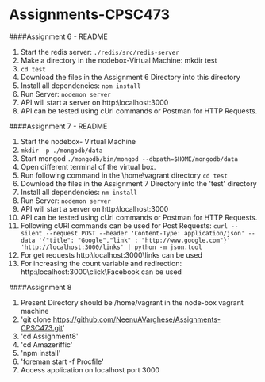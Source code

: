 # Assignments-CPSC473

####Assignment 6 - README
1. Start the redis server: `./redis/src/redis-server`
2. Make a directory in the nodebox-Virtual Machine: mkdir test
3. `cd test`
4. Download the files in the Assignment 6 Directory into this directory
5. Install all dependencies: `npm install`
6. Run Server: `nodemon server`
7. API will start a server on http:\\localhost:3000
8. API can be tested using cUrl commands or Postman for HTTP Requests.


####Assignment 7 - README
1. Start the nodebox- Virtual Machine
2. `mkdir -p ./mongodb/data`
3. Start mongod `./mongodb/bin/mongod --dbpath=$HOME/mongodb/data`
4. Open different terminal of the virtual box.
5. Run following command in the \home\vagrant directory  `cd test`
6. Download the files in the Assignment 7 Directory into the 'test' directory
7. Install all dependencies: `nm install`
8. Run Server: `nodemon server`
9. API will start a server on http:\\localhost:3000
10. API can be tested using cUrl commands or Postman for HTTP Requests.
11. Following cURl commands can be used for Post Requests:
  `curl --silent --request POST --header 'Content-Type: application/json' --data '{"title": "Google","link" : "http://www.google.com"}' 'http://localhost:3000/links' | python -m json.tool`
12. For get requests http:\\localhost:3000\links can be used
13. For increasing the count variable and redirection: http:\\localhost:3000\click\Facebook can be used
 
####Assignment 8
1. Present Directory should be /home/vagrant in the node-box vagrant machine
2. 'git clone https://github.com/NeenuAVarghese/Assignments-CPSC473.git'
3. 'cd Assignment8'
4. 'cd Amazeriffic'
5. 'npm install'
6. 'foreman start -f Procfile'
7. Access application on localhost port 3000
